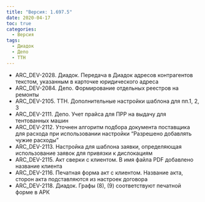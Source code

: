 ```yaml
---
title: "Версия: 1.697.5"
date: 2020-04-17
toc: true
categories:
  - Версия
tags:
  - Диадок
  - Депо
  - ТТН
---
```


-   ARC_DEV-2028. Диадок. Передача в Диадок адресов контрагентов текстом, указанным в карточке юридического адреса
-   ARC_DEV-2084. Депо. Формирование отдельных реестров на ремонты
-   ARC_DEV-2105. ТТН. Дополнительные настройки шаблона для пп.1, 2, 3
-   ARC_DEV-2111. Депо. Учет прайса для ПРР на выдачу для тентованных машин
-   ARC_DEV-2112. Уточнен алгоритм подбора документа поставщика для расхода при использовании настройки “Разрешено добавлять чужие расходы”
-   ARC_DEV-2113. Настройка для шаблона заявки, определяющая использование заявок для привязки к дислокациям
-   ARC_DEV-2115. Акт сверки с клиентом. В имя файла PDF добавлено название клиента
-   ARC_DEV-2116. Печатная форма акт с клиентом. Название акта, сторон акта подставляются из настроек договора
-   ARC_DEV-2118. Диадок. Графы (8), (9) соответствуют печатной форме в АРК
